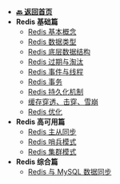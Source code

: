 <!-- 侧边栏 _sidebar.md -->

+ [**:back: 返回首页**](/basic/index.md)
+ **Redis 基础篇**
    + [Redis 基本概念](/basic/database/redis/basic/1_redis_basic.md)
    + [Redis 数据类型](/basic/database/redis/basic/2_redis_data_type.md)
    + [Redis 底层数据结构](/basic/database/redis/basic/3_redis_data_structure.md)
    + [Redis 过期与淘汰](/basic/database/redis/basic/4_redis_expire.md)
    + [Redis 事件与线程](/basic/database/redis/basic/5_redis_event.md)
    + [Redis 事务](/basic/database/redis/basic/6_redis_transaction.md)
    + [Redis 持久化机制](/basic/database/redis/basic/7_redis_persistence.md)
    + [缓存穿透、击穿、雪崩](/basic/database/redis/basic/8_redis_cache.md)
    + [Redis 优化](/basic/database/redis/basic/9_redis_optimization.md)
+ **Redis 高可用篇**
    + [Redis 主从同步](/basic/database/redis/advance/1_redis_master_slave.md)
    + [Redis 哨兵模式](/basic/database/redis/advance/2_redis_sentinel.md)
    + [Redis 集群模式](/basic/database/redis/advance/3_redis_cluster.md)
+ **Redis 综合篇**
    + [Redis 与 MySQL 数据同步](/basic/database/redis/comprehensive/1_redis_mysql_sync.md)

